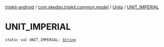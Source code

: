 [tripkit-android](../../index.md) / [com.skedgo.tripkit.common.model](../index.md) / [Units](index.md) / [UNIT_IMPERIAL](./-u-n-i-t_-i-m-p-e-r-i-a-l.md)

# UNIT_IMPERIAL

`static val UNIT_IMPERIAL: `[`String`](https://kotlinlang.org/api/latest/jvm/stdlib/kotlin/-string/index.html)